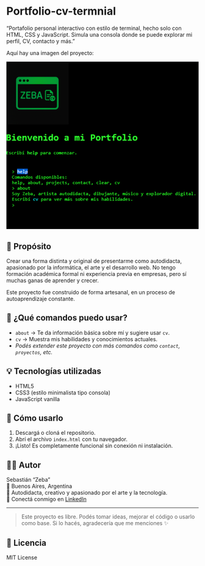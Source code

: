 # Portfolio-cv-termnial
“Portafolio personal interactivo con estilo de terminal, hecho solo con HTML, CSS y JavaScript. Simula una consola donde se puede explorar mi perfil, CV, contacto y más.”

Aquí hay una imagen del proyecto:

![Imagen del proyecto](https://github.com/sebasemexpiex/portfolio-cv-termnial/blob/main/captura%20git-cv%20terminal.png?raw=true)

## 🎯 Propósito

Crear una forma distinta y original de presentarme como autodidacta, apasionado por la informática, el arte y el desarrollo web. No tengo formación académica formal ni experiencia previa en empresas, pero sí muchas ganas de aprender y crecer.

Este proyecto fue construido de forma artesanal, en un proceso de autoaprendizaje constante.

## 🧩 ¿Qué comandos puedo usar?

- `about` → Te da información básica sobre mí y sugiere usar `cv`.
- `cv` → Muestra mis habilidades y conocimientos actuales.
- *Podés extender este proyecto con más comandos como `contact`, `proyectos`, etc.*

## 💡 Tecnologías utilizadas

- HTML5
- CSS3 (estilo minimalista tipo consola)
- JavaScript vanilla

## 📂 Cómo usarlo

1. Descargá o cloná el repositorio.
2. Abrí el archivo `index.html` con tu navegador.
3. ¡Listo! Es completamente funcional sin conexión ni instalación.

## 🧑‍💻 Autor

Sebastián “Zeba”  
📍 Buenos Aires, Argentina  
🎨 Autodidacta, creativo y apasionado por el arte y la tecnología.  
💬 Conectá conmigo en [LinkedIn](https://www.linkedin.com/in/sebastian-pazos-23670a377/)

---

> Este proyecto es libre. Podés tomar ideas, mejorar el código o usarlo como base. Si lo hacés, agradecería que me menciones ✨

## 🪪 Licencia

MIT License
